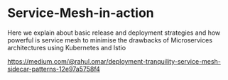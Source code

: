 # Service-Mesh-in-action
Here we explain about basic release and deployment strategies and how powerful is service mesh to minimise the drawbacks of Microservices architectures using Kubernetes and Istio

https://medium.com/@rahul.omar/deployment-tranquility-service-mesh-sidecar-patterns-12e97a5758f4
